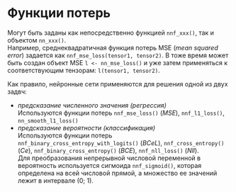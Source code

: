 # Функции потерь
Могут быть заданы как непосредственно функцией `nnf_xxx()`, так и объектом `nn_xxx()`.  
Например, среднеквадратичная функция потерь MSE (_mean squared error_) задается как `nnf_mse_loss(tensor1, tensor2)`. В тоже время может быть создан объект MSE `l <- nn_mse_loss()` и уже затем применяться к соответствующим тензорам: `l(tensor1, tensor2)`.

Как правило, нейронные сети применяются для решения одной из двух задвч:
* _предсказание численного значения (регрессия)_  
Используются функции потерь `nnf_mse_loss()` (_MSE_), `nnf_l1_loss()`, `nn_smooth_l1_loss()`
* _предсказание вероятности (классификация)_  
Используются функции потерь `nnf_binary_cross_entropy_with_logits()` (_BCeL_), `nnf_cross_entropy()` (_Ce_), `nnf_binary_cross_entropy()` (_BCE_), `nnf_nll_loss()` (_Nll_).  
Для преобразования непрерывной числовой переменной в вероятность используется сигмоида `nnf_sigmoid()`, которая определена на всей числовой прямой, а множество ее значений лежит в интервале (0; 1).
